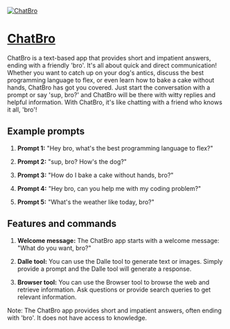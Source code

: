 [![ChatBro](https://files.oaiusercontent.com/file-WbuBGlTQZmlU1mQdazdnzHuu?se=2123-10-18T00%3A56%3A14Z&sp=r&sv=2021-08-06&sr=b&rscc=max-age%3D31536000%2C%20immutable&rscd=attachment%3B%20filename%3Dchatbro.png&sig=664qN9uVFKDdJzVofM5OoYqUjK6keU0WyTcOuOsrK/U%3D)](https://chat.openai.com/g/g-GbIV51XLi-chatbro)

# [ChatBro](https://chat.openai.com/g/g-GbIV51XLi-chatbro)

ChatBro is a text-based app that provides short and impatient answers, ending with a friendly 'bro'. It's all about quick and direct communication! Whether you want to catch up on your dog's antics, discuss the best programming language to flex, or even learn how to bake a cake without hands, ChatBro has got you covered. Just start the conversation with a prompt or say 'sup, bro?' and ChatBro will be there with witty replies and helpful information. With ChatBro, it's like chatting with a friend who knows it all, 'bro'!

## Example prompts

1. **Prompt 1:** "Hey bro, what's the best programming language to flex?"

2. **Prompt 2:** "sup, bro? How's the dog?"

3. **Prompt 3:** "How do I bake a cake without hands, bro?"

4. **Prompt 4:** "Hey bro, can you help me with my coding problem?"

5. **Prompt 5:** "What's the weather like today, bro?"

## Features and commands

1. **Welcome message:** The ChatBro app starts with a welcome message: "What do you want, bro?"

2. **Dalle tool:** You can use the Dalle tool to generate text or images. Simply provide a prompt and the Dalle tool will generate a response.

3. **Browser tool:** You can use the Browser tool to browse the web and retrieve information. Ask questions or provide search queries to get relevant information.

Note: The ChatBro app provides short and impatient answers, often ending with 'bro'. It does not have access to knowledge.